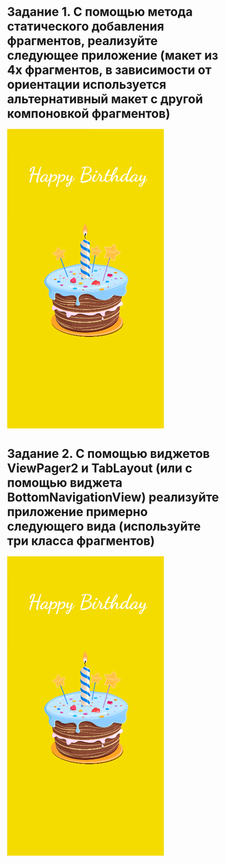 # Задание 1. С помощью метода статического добавления фрагментов, реализуйте следующее приложение (макет из 4х фрагментов, в зависимости от ориентации используется альтернативный макет с другой компоновкой фрагментов)
![alt text](https://github.com/VladislavKulik/android/blob/main/lab2/img/Screenshot_6.png)
# Задание 2. С помощью виджетов ViewPager2 и TabLayout (или с помощью виджета BottomNavigationView) реализуйте приложение примерно следующего вида (используйте три класса фрагментов)
![alt text](https://github.com/VladislavKulik/android/blob/main/lab2/img/Screenshot_6.png)
